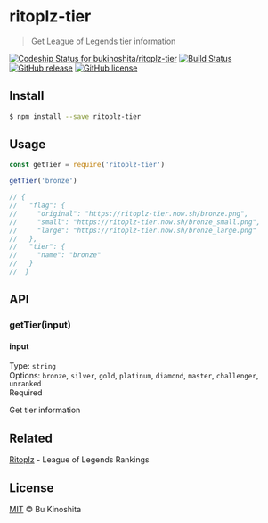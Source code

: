 # ritoplz-tier
> Get League of Legends tier information

[![Codeship Status for bukinoshita/ritoplz-tier](https://app.codeship.com/projects/7525de90-a697-0134-62b2-423aeef756c2/status?branch=master)](https://app.codeship.com/projects/191081)
[![Build Status](https://travis-ci.org/bukinoshita/ritoplz-tier.svg?branch=master)](https://travis-ci.org/bukinoshita/ritoplz-tier)
[![GitHub release](https://img.shields.io/github/release/bukinoshita/ritoplz-tier.svg)](https://www.npmjs.com/package/ritoplz-tier)
[![GitHub license](https://img.shields.io/badge/license-MIT-blue.svg)](https://raw.githubusercontent.com/bukinoshita/ritoplz-tier/master/LICENSE)

## Install

```bash
$ npm install --save ritoplz-tier
```

## Usage

```js
const getTier = require('ritoplz-tier')

getTier('bronze')

// {
//   "flag": {
//     "original": "https://ritoplz-tier.now.sh/bronze.png",
//     "small": "https://ritoplz-tier.now.sh/bronze_small.png",
//     "large": "https://ritoplz-tier.now.sh/bronze_large.png"
//   },
//   "tier": {
//     "name": "bronze"
//   }
//  }
```

## API

### getTier(input)

#### input

Type: `string`<br>
Options: `bronze`, `silver`, `gold`, `platinum`, `diamond`, `master`, `challenger`, `unranked`<br>
Required

Get tier information

## Related

[Ritoplz](https://github.com/ritoplz/ritoplz) - League of Legends Rankings

## License

[MIT](https://raw.githubusercontent.com/bukinoshita/ritoplz-tier/master/LICENSE) &copy; Bu Kinoshita

